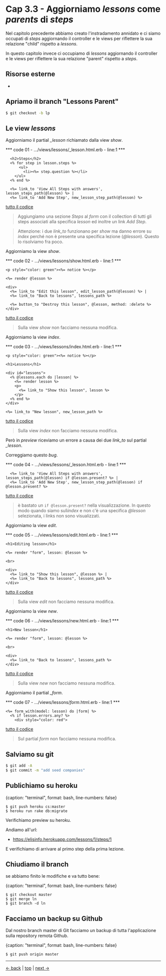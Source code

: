# <a name="top"></a> Cap 3.3 - Aggiorniamo *lessons* come *parents* di *steps*

Nel capitolo precedente abbiamo creato l'instradamento annidato e ci siamo occupati di *steps* aggiornando il controller e le views per riflettere la sua relazione "child" rispetto a *lessons*.

In questo capitolo invece ci occupiamo di *lessons* aggiornando il controller e le views per riflettere la sua relazione "parent" rispetto a *steps*.

## Risorse esterne

- []() 



## Apriamo il branch "Lessons Parent"

```bash
$ git checkout -b lp
```



## Le view *lessons*

Aggiorniamo il partial *_lesson* richiamato dalla view *show*.

*** code 01 - .../views/lessons/_lesson.html.erb - line:1 ***

```html+erb
  <h2>Steps</h2>
  <% for step in lesson.steps %>
      <ul>
        <li><%= step.question %></li>
    </ul>
  <% end %>

  <%= link_to 'View All Steps with answers', lesson_steps_path(@lesson) %> | 
  <%= link_to 'Add New Step', new_lesson_step_path(@lesson) %>
```

[tutto il codice](https://github.com/flaviobordonidev/leanpubabrandnewcms/blob/master/56-ubuntudream/03-lessons-steps/03_01-views-lessons-_lesson.html.erb)

> Aggiungiamo una sezione *Steps* al *form* con il collection di tutti gli steps associati alla specifica *lesson* ed inoltre un link *Add Step*.

> Attenzione: i due *link_to* funzionano per *show* ma danno errore su *index* perché non è presente una specifica lezione (*@lesson*). Questo lo risolviamo fra poco.


Aggiorniamo la view *show*.

*** code 02 - .../views/lessons/show.html.erb - line:1 ***

```html+erb
<p style="color: green"><%= notice %></p>

<%= render @lesson %>

<div>
  <%= link_to "Edit this lesson", edit_lesson_path(@lesson) %> |
  <%= link_to "Back to lessons", lessons_path %>

  <%= button_to "Destroy this lesson", @lesson, method: :delete %>
</div>
```

[tutto il codice](https://github.com/flaviobordonidev/leanpubabrandnewcms/blob/master/56-ubuntudream/03-lessons-steps/03_02-views-lessons-show.html.erb)

> Sulla view *show* non facciamo nessuna modifica.


Aggiorniamo la view *index*.

*** code 03 - .../views/lessons/index.html.erb - line:1 ***

```html+erb
<p style="color: green"><%= notice %></p>

<h1>Lessons</h1>

<div id="lessons">
  <% @lessons.each do |lesson| %>
    <%= render lesson %>
    <p>
      <%= link_to "Show this lesson", lesson %>
    </p>
  <% end %>
</div>

<%= link_to "New lesson", new_lesson_path %>
```

[tutto il codice](https://github.com/flaviobordonidev/leanpubabrandnewcms/blob/master/56-ubuntudream/03-lessons-steps/03_03-views-lessons-index.html.erb)

> Sulla view *index* non facciamo nessuna modifica.

Però in *preview* riceviamo un errore a causa dei due *link_to* sul partial *_lesson*.

Correggiamo questo *bug*.

*** code 04 - .../views/lessons/_lesson.html.erb - line:1 ***

```html+erb
  <%= link_to 'View All Steps with answers', lesson_steps_path(@lesson) if @lesson.present? %> | 
  <%= link_to 'Add New Step', new_lesson_step_path(@lesson) if @lesson.present? %>
```

[tutto il codice](https://github.com/flaviobordonidev/leanpubabrandnewcms/blob/master/56-ubuntudream/03-lessons-steps/03_04-views-lessons-_lesson.html.erb)


> è bastato un `if @lesson.present?` nella visualizzazione. In questo modo quando siamo sulì*index* e non c'è una specifica *@lesson* selezionata, i links non sono visualizzati.


Aggiorniamo la view *edit*.

*** code 05 - .../views/lessons/edit.html.erb - line:1 ***

```html+erb
<h1>Editing lesson</h1>

<%= render "form", lesson: @lesson %>

<br>

<div>
  <%= link_to "Show this lesson", @lesson %> |
  <%= link_to "Back to lessons", lessons_path %>
</div>
```

[tutto il codice](https://github.com/flaviobordonidev/leanpubabrandnewcms/blob/master/56-ubuntudream/03-lessons-steps/03_05-views-lessons-edit.html.erb)

> Sulla view *edit* non facciamo nessuna modifica.



Aggiorniamo la view *new*.

*** code 06 - .../views/lessons/new.html.erb - line:1 ***

```html+erb
<h1>New lesson</h1>

<%= render "form", lesson: @lesson %>

<br>

<div>
  <%= link_to "Back to lessons", lessons_path %>
</div>
```

[tutto il codice](https://github.com/flaviobordonidev/leanpubabrandnewcms/blob/master/56-ubuntudream/03-lessons-steps/03_06-views-lessons-new.html.erb)

> Sulla view *new* non facciamo nessuna modifica.


Aggiorniamo il partial *_form*.

*** code 07 - .../views/lessons/_form_.html.erb - line:1 ***

```html+erb
<%= form_with(model: lesson) do |form| %>
  <% if lesson.errors.any? %>
    <div style="color: red">
```

[tutto il codice](https://github.com/flaviobordonidev/leanpubabrandnewcms/blob/master/56-ubuntudream/03-lessons-steps/03_07-views-lessons-_form.html.erb)

> Sul partial *_form_* non facciamo nessuna modifica.



## Salviamo su git

```bash
$ git add -A
$ git commit -m "add seed companies"
```



## Publichiamo su heroku

{caption: "terminal", format: bash, line-numbers: false}
```
$ git push heroku cs:master
$ heroku run rake db:migrate
```


Verifichiamo preview su heroku.

Andiamo all'url:

* https://elisinfo.herokuapp.com/lessons/1/steps/1

E verifichiamo di arrivare al primo step della prima lezione.




## Chiudiamo il branch

se abbiamo finito le modifiche e va tutto bene:

{caption: "terminal", format: bash, line-numbers: false}
```
$ git checkout master
$ git merge ln
$ git branch -d ln
```




## Facciamo un backup su Github

Dal nostro branch master di Git facciamo un backup di tutta l'applicazione sulla repository remota Github.

{caption: "terminal", format: bash, line-numbers: false}
```
$ git push origin master
```


---

[<- back](https://github.com/flaviobordonidev/leanpubabrandnewcms/blob/master/56-ubuntudream/03-lessons-steps/02_00-nested_routes-it.md)
 | [top](#top) |
[next ->](https://github.com/flaviobordonidev/leanpubabrandnewcms/blob/master/56-ubuntudream/03-lessons-steps/04_00-steps_sequence-it.md)
